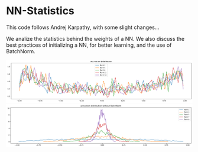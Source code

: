 # NN-Statistics
This code follows Andrej Karpathy, with some slight changes...

We analize the statistics behind the weights of a NN. We also discuss the best practices of initializing a NN, for better learning, and the use of BatchNorm.

![Activation Distribution](acdist.png?raw=true "Activation Distribution")
![Activation Distribution Without Batch Norm](acdistwnorm.png?raw=true "Activation Distribution Without Batch Norm")




